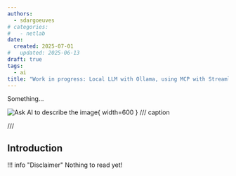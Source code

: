 ```yaml
---
authors:
  - sdargoeuves
# categories:
#   - netlab
date:
  created: 2025-07-01
#   updated: 2025-06-13
draft: true
tags:
  - ai
title: "Work in progress: Local LLM with Ollama, using MCP with Streamlit"
---
```


Something...

<!-- more -->

![Ask AI to describe the image](image-to-add.jpeg){ width=600 }
/// caption
<!-- keep empty to center the image, without a caption -->
///

## Introduction

!!! info "Disclaimer"
    Nothing to read yet!
